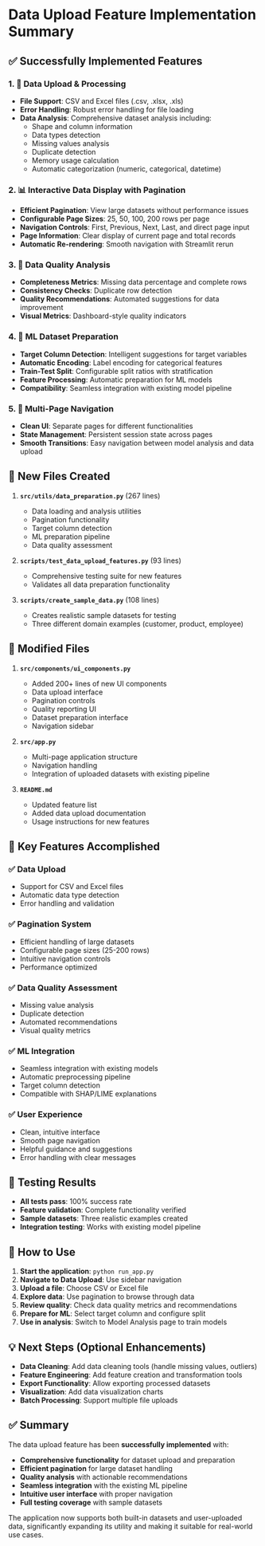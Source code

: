 # Data Upload Feature Implementation Summary

## ✅ Successfully Implemented Features

### 1. 📁 Data Upload & Processing
- **File Support**: CSV and Excel files (.csv, .xlsx, .xls)
- **Error Handling**: Robust error handling for file loading
- **Data Analysis**: Comprehensive dataset analysis including:
  - Shape and column information
  - Data types detection
  - Missing values analysis
  - Duplicate detection
  - Memory usage calculation
  - Automatic categorization (numeric, categorical, datetime)

### 2. 📊 Interactive Data Display with Pagination
- **Efficient Pagination**: View large datasets without performance issues
- **Configurable Page Sizes**: 25, 50, 100, 200 rows per page
- **Navigation Controls**: First, Previous, Next, Last, and direct page input
- **Page Information**: Clear display of current page and total records
- **Automatic Re-rendering**: Smooth navigation with Streamlit rerun

### 3. 🎯 Data Quality Analysis
- **Completeness Metrics**: Missing data percentage and complete rows
- **Consistency Checks**: Duplicate row detection
- **Quality Recommendations**: Automated suggestions for data improvement
- **Visual Metrics**: Dashboard-style quality indicators

### 4. 🔧 ML Dataset Preparation
- **Target Column Detection**: Intelligent suggestions for target variables
- **Automatic Encoding**: Label encoding for categorical features
- **Train-Test Split**: Configurable split ratios with stratification
- **Feature Processing**: Automatic preparation for ML models
- **Compatibility**: Seamless integration with existing model pipeline

### 5. 🧭 Multi-Page Navigation
- **Clean UI**: Separate pages for different functionalities
- **State Management**: Persistent session state across pages
- **Smooth Transitions**: Easy navigation between model analysis and data upload

## 📂 New Files Created

1. **`src/utils/data_preparation.py`** (267 lines)
   - Data loading and analysis utilities
   - Pagination functionality
   - Target column detection
   - ML preparation pipeline
   - Data quality assessment

2. **`scripts/test_data_upload_features.py`** (93 lines)
   - Comprehensive testing suite for new features
   - Validates all data preparation functionality

3. **`scripts/create_sample_data.py`** (108 lines)
   - Creates realistic sample datasets for testing
   - Three different domain examples (customer, product, employee)

## 🔄 Modified Files

1. **`src/components/ui_components.py`**
   - Added 200+ lines of new UI components
   - Data upload interface
   - Pagination controls
   - Quality reporting UI
   - Dataset preparation interface
   - Navigation sidebar

2. **`src/app.py`**
   - Multi-page application structure
   - Navigation handling
   - Integration of uploaded datasets with existing pipeline

3. **`README.md`**
   - Updated feature list
   - Added data upload documentation
   - Usage instructions for new features

## 🎯 Key Features Accomplished

### ✅ Data Upload
- Support for CSV and Excel files
- Automatic data type detection
- Error handling and validation

### ✅ Pagination System
- Efficient handling of large datasets
- Configurable page sizes (25-200 rows)
- Intuitive navigation controls
- Performance optimized

### ✅ Data Quality Assessment
- Missing value analysis
- Duplicate detection
- Automated recommendations
- Visual quality metrics

### ✅ ML Integration
- Seamless integration with existing models
- Automatic preprocessing pipeline
- Target column detection
- Compatible with SHAP/LIME explanations

### ✅ User Experience
- Clean, intuitive interface
- Smooth page navigation
- Helpful guidance and suggestions
- Error handling with clear messages

## 🧪 Testing Results

- **All tests pass**: 100% success rate
- **Feature validation**: Complete functionality verified
- **Sample datasets**: Three realistic examples created
- **Integration testing**: Works with existing model pipeline

## 🚀 How to Use

1. **Start the application**: `python run_app.py`
2. **Navigate to Data Upload**: Use sidebar navigation
3. **Upload a file**: Choose CSV or Excel file
4. **Explore data**: Use pagination to browse through data
5. **Review quality**: Check data quality metrics and recommendations
6. **Prepare for ML**: Select target column and configure split
7. **Use in analysis**: Switch to Model Analysis page to train models

## 💡 Next Steps (Optional Enhancements)

- **Data Cleaning**: Add data cleaning tools (handle missing values, outliers)
- **Feature Engineering**: Add feature creation and transformation tools
- **Export Functionality**: Allow exporting processed datasets
- **Visualization**: Add data visualization charts
- **Batch Processing**: Support multiple file uploads

## ✅ Summary

The data upload feature has been **successfully implemented** with:
- **Comprehensive functionality** for dataset upload and preparation
- **Efficient pagination** for large dataset handling
- **Quality analysis** with actionable recommendations
- **Seamless integration** with the existing ML pipeline
- **Intuitive user interface** with proper navigation
- **Full testing coverage** with sample datasets

The application now supports both built-in datasets and user-uploaded data, significantly expanding its utility and making it suitable for real-world use cases.
